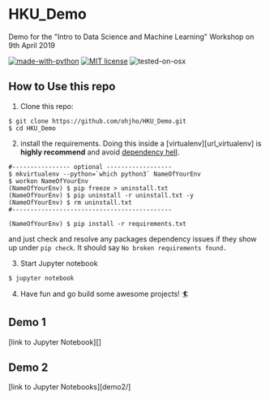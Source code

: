 # HKU_Demo
Demo for the "Intro to Data Science and Machine Learning" Workshop on 9th April 2019

[![made-with-python](https://img.shields.io/badge/Made%20with-Python-1f425f.svg)](https://www.python.org/)
[![MIT license](https://img.shields.io/badge/License-MIT-blue.svg)](https://lbesson.mit-license.org/)
![tested-on-osx](https://img.shields.io/badge/Tested%20on-OSX-lightgrey.svg)

## How to Use this repo
1. Clone this repo:
```
$ git clone https://github.com/ohjho/HKU_Demo.git
$ cd HKU_Demo
```
2. install the requirements. Doing this inside a [virtualenv][url_virtualenv] is **highly recommend** and avoid [dependency hell](https://medium.com/knerd/the-nine-circles-of-python-dependency-hell-481d53e3e025).  
```
#---------------- optional ------------------
$ mkvirtualenv --python=`which python3` NameOfYourEnv
$ workon NameOfYourEnv
(NameOfYourEnv) $ pip freeze > uninstall.txt
(NameOfYourEnv) $ pip uninstall -r uninstall.txt -y
(NameOfYourEnv) $ rm uninstall.txt
#--------------------------------------------

(NameOfYourEnv) $ pip install -r requirements.txt
```
and just check and resolve any packages dependency issues if they show up under `pip check`. It should say `No broken requirements found.`  

3. Start Jupyter notebook
```
$ jupyter notebook
```
4. Have fun and go build some awesome projects! :surfer:

## Demo 1
[link to Jupyter Notebook][]

## Demo 2
[link to Jupyter Notebooks][demo2/]
